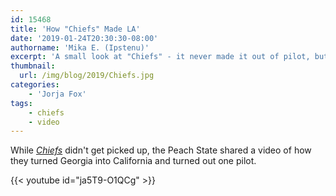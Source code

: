```yaml
---
id: 15468
title: 'How "Chiefs" Made LA'
date: '2019-01-24T20:30:30-08:00'
authorname: 'Mika E. (Ipstenu)'
excerpt: 'A small look at "Chiefs" - it never made it out of pilot, but it made Georgia into LA.'
thumbnail:
  url: /img/blog/2019/Chiefs.jpg
categories:
    - 'Jorja Fox'
tags:
    - chiefs
    - video
---
```


While _[Chiefs](https://jorjafox.net/library/actor/chiefs)_ didn't get picked up, the Peach State shared a video of how they turned Georgia into California and turned out one pilot.

{{< youtube id="ja5T9-O1QCg" >}}

